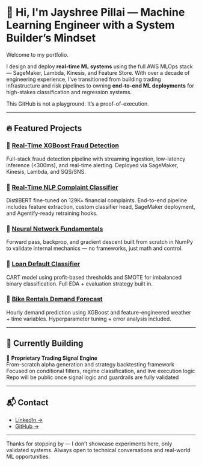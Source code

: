 # 👋 Hi, I'm Jayshree Pillai — Machine Learning Engineer with a System Builder’s Mindset

Welcome to my portfolio.

I design and deploy **real-time ML systems** using the full AWS MLOps stack — SageMaker, Lambda, Kinesis, and Feature Store. With over a decade of engineering experience, I’ve transitioned from building trading infrastructure and risk pipelines to owning **end-to-end ML deployments** for high-stakes classification and regression systems.

This GitHub is not a playground. It’s a proof-of-execution.

---

## 🔥 Featured Projects

### 🔹 [Real-Time XGBoost Fraud Detection](https://github.com/jayshree-pillai/real-time-xgb-fraud-detection)  
Full-stack fraud detection pipeline with streaming ingestion, low-latency inference (<300ms), and real-time alerting. Deployed via SageMaker, Kinesis, Lambda, and SQS/SNS.

### 🔹 [Real-Time NLP Complaint Classifier](https://github.com/jayshree-pillai/real-time-nlp-complaint-classifier)  
DistilBERT fine-tuned on 129K+ financial complaints. End-to-end pipeline includes feature extraction, custom classifier head, SageMaker deployment, and Agentify-ready retraining hooks.

### 🔹 [Neural Network Fundamentals](https://github.com/jayshree-pillai/neural-network-fundamentals)  
Forward pass, backprop, and gradient descent built from scratch in NumPy to validate internal mechanics — no frameworks, just math and control.

### 🔹 [Loan Default Classifier](https://github.com/jayshree-pillai/cart-classification-loan-defaults)  
CART model using profit-based thresholds and SMOTE for imbalanced binary classification. Full EDA + evaluation strategy built in.

### 🔹 [Bike Rentals Demand Forecast](https://github.com/jayshree-pillai/cart-regression-bike-rentals)  
Hourly demand prediction using XGBoost and feature-engineered weather + time variables. Hyperparameter tuning + error analysis included.

---

## 🧪 Currently Building

🎯 **Proprietary Trading Signal Engine**  
From-scratch alpha generation and strategy backtesting framework  
Focused on conditional filters, regime classification, and live execution logic  
Repo will be public once signal logic and guardrails are fully validated

---

## 📬 Contact

- [LinkedIn →](https://linkedin.com/in/jspillai)
- [GitHub →](https://github.com/jayshree-pillai)

---

Thanks for stopping by — I don’t showcase experiments here, only validated systems. Always open to technical conversations and real-world ML opportunities.
